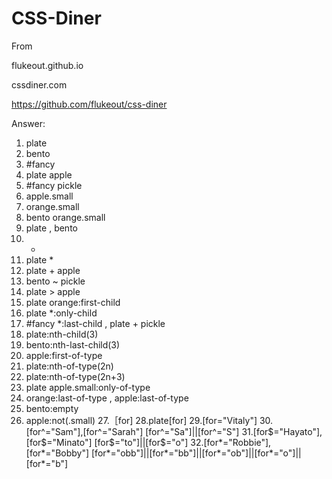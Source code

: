 # CSS-Diner

From

flukeout.github.io 

cssdiner.com

https://github.com/flukeout/css-diner



Answer:
01. plate
02.  bento 
03.  #fancy 
04.  plate apple 
05.  #fancy pickle 
06.  apple.small 
07. orange.small 
08.  bento orange.small 
09.  plate , bento 
10.  * 
11.  plate * 
12.  plate + apple 
13.  bento ~ pickle 
14.  plate > apple 
15.  plate orange:first-child 
16.  plate *:only-child 
17.  #fancy *:last-child , plate + pickle 
18.  plate:nth-child(3) 
19.  bento:nth-last-child(3) 
20.  apple:first-of-type 
21.  plate:nth-of-type(2n) 
22.  plate:nth-of-type(2n+3) 
23.  plate apple.small:only-of-type 
24.  orange:last-of-type , apple:last-of-type 
25.  bento:empty 
26.  apple:not(.small) 
27.［for]
28.plate[for]
29.[for="Vitaly"]
30.[for^="Sam"],[for^="Sarah"]    [for^="Sa"]||[for^="S"]
31.[for$="Hayato"],[for$="Minato"]    [for$="to"]||[for$="o"]
32.[for*="Robbie"],[for*="Bobby"]    [for*="obb"]||[for*="bb"]||[for*="ob"]||[for*="o"]||[for*="b"]
